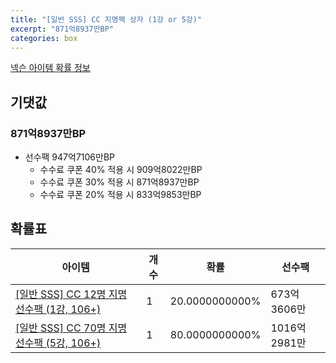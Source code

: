 ```yaml
---
title: "[일반 SSS] CC 지명팩 상자 (1강 or 5강)"
excerpt: "871억8937만BP"
categories: box
---
```

[넥슨 아이템 확률 정보](http://iteminfo.nexon.com/probability/fo4?sn=7458)

## 기댓값
### 871억8937만BP
  - 선수팩 947억7106만BP
    - 수수료 쿠폰 40% 적용 시 909억8022만BP
    - 수수료 쿠폰 30% 적용 시 871억8937만BP
    - 수수료 쿠폰 20% 적용 시 833억9853만BP


## 확률표

|아이템|개수|확률|선수팩|
|---|---|---|---|
|[[일반 SSS] CC 12명 지명 선수팩 (1강, 106+)](/player/7397)|1|20.0000000000%|673억3606만|
|[[일반 SSS] CC 70명 지명 선수팩 (5강, 106+)](/player/7398)|1|80.0000000000%|1016억2981만|
